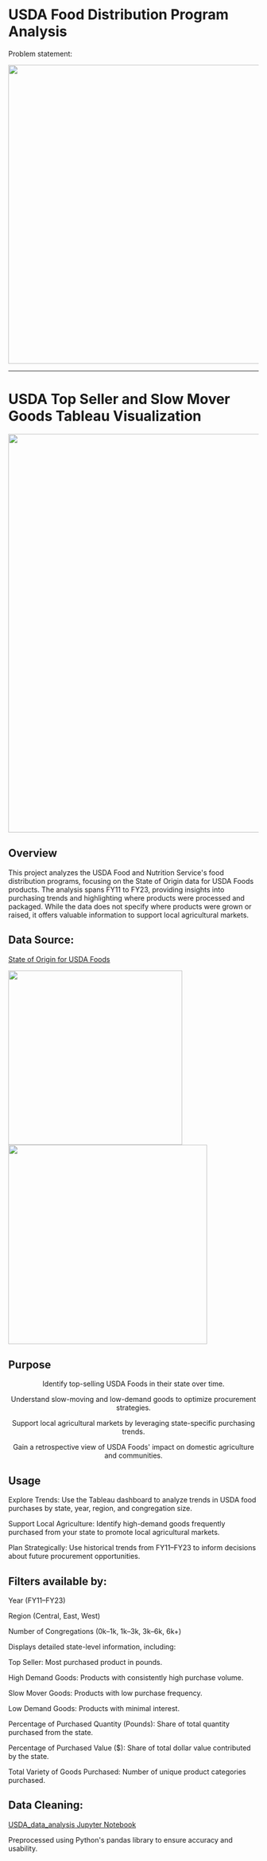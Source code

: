 
# USDA Food Distribution Program Analysis

Problem statement: 


<a href="https://www.fb.org/news-release/afbf-new-tariffs-will-impact-americas-farmers">
<img width=600 src='https://github.com/user-attachments/assets/555059a1-a3ce-45a6-b939-9501692f0c23'> 
</a>

---

# USDA Top Seller and Slow Mover Goods Tableau Visualization

<a href="https://public.tableau.com/app/profile/1adityakadam/viz/USDATopSellerandSlowMoverGoods/USDADashboard">
<img width=800 src='https://github.com/user-attachments/assets/6ecc58d8-5453-421a-a2f7-6e33c62b04bc'>
 </a>


## Overview
This project analyzes the USDA Food and Nutrition Service's food distribution programs, focusing on the State of Origin data for USDA Foods products. The analysis spans FY11 to FY23, providing insights into purchasing trends and highlighting where products were processed and packaged. While the data does not specify where products were grown or raised, it offers valuable information to support local agricultural markets.

## Data Source:

<a href='https://www.fns.usda.gov/research/usda-foods-state-origin-usda-foods#:~:text=The%20data%20files%20include%20the,product%20was%20grown%20or%20raised'> State of Origin for USDA Foods </a>


<img width=350 src='https://github.com/user-attachments/assets/ae49db5b-680a-4b5a-89fb-dfe875c7a772'> 

<img width=400 src='https://github.com/user-attachments/assets/3a6ffdb1-9d44-458f-941f-ba22b2f496ac'>

## Purpose

<div style="text-align: center;">
Identify top-selling USDA Foods in their state over time.

Understand slow-moving and low-demand goods to optimize procurement strategies.

Support local agricultural markets by leveraging state-specific purchasing trends.

Gain a retrospective view of USDA Foods' impact on domestic agriculture and communities.
</div>

## Usage
Explore Trends: Use the Tableau dashboard to analyze trends in USDA food purchases by state, year, region, and congregation size.

Support Local Agriculture: Identify high-demand goods frequently purchased from your state to promote local agricultural markets.

Plan Strategically: Use historical trends from FY11–FY23 to inform decisions about future procurement opportunities.

## Filters available by:

Year (FY11–FY23)

Region (Central, East, West)

Number of Congregations (0k–1k, 1k–3k, 3k–6k, 6k+)

Displays detailed state-level information, including:

Top Seller: Most purchased product in pounds.

High Demand Goods: Products with consistently high purchase volume.

Slow Mover Goods: Products with low purchase frequency.

Low Demand Goods: Products with minimal interest.

Percentage of Purchased Quantity (Pounds): Share of total quantity purchased from the state.

Percentage of Purchased Value ($): Share of total dollar value contributed by the state.

Total Variety of Goods Purchased: Number of unique product categories purchased.


## Data Cleaning: 
<a href='https://github.com/1adityakadam/usda_food_distribution_analysis/blob/main/USDA_data_analysis.ipynb'> USDA_data_analysis Jupyter Notebook </a>

Preprocessed using Python's pandas library to ensure accuracy and usability.


